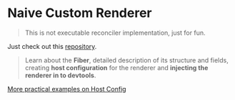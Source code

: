 # Naive Custom Renderer

> This is not executable reconciler implementation, just for fun.

Just check out this [repository](https://github.com/nitin42/Making-a-custom-React-renderer).

> Learn about the **Fiber**, detailed description of its structure and fields, creating **host configuration** for the renderer and **injecting the renderer in to devtools**.

[More practical examples on Host Config](https://github.com/facebook/react/tree/main/packages/react-reconciler#practical-examples)
